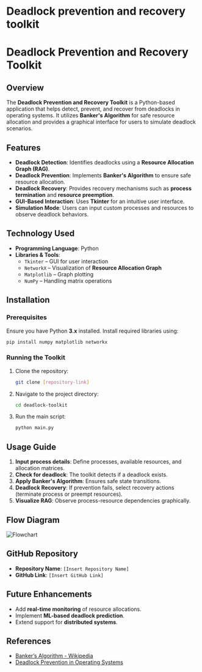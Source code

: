 # Deadlock prevention and recovery toolkit
 # Deadlock Prevention and Recovery Toolkit

## Overview
The **Deadlock Prevention and Recovery Toolkit** is a Python-based application that helps detect, prevent, and recover from deadlocks in operating systems. It utilizes **Banker's Algorithm** for safe resource allocation and provides a graphical interface for users to simulate deadlock scenarios.

## Features
- **Deadlock Detection**: Identifies deadlocks using a **Resource Allocation Graph (RAG)**.
- **Deadlock Prevention**: Implements **Banker's Algorithm** to ensure safe resource allocation.
- **Deadlock Recovery**: Provides recovery mechanisms such as **process termination** and **resource preemption**.
- **GUI-Based Interaction**: Uses **Tkinter** for an intuitive user interface.
- **Simulation Mode**: Users can input custom processes and resources to observe deadlock behaviors.

## Technology Used
- **Programming Language**: Python
- **Libraries & Tools**:
  - `Tkinter` – GUI for user interaction
  - `NetworkX` – Visualization of **Resource Allocation Graph**
  - `Matplotlib` – Graph plotting
  - `NumPy` – Handling matrix operations

## Installation
### Prerequisites
Ensure you have Python **3.x** installed. Install required libraries using:
```sh
pip install numpy matplotlib networkx
```

### Running the Toolkit
1. Clone the repository:
   ```sh
   git clone [repository-link]
   ```
2. Navigate to the project directory:
   ```sh
   cd deadlock-toolkit
   ```
3. Run the main script:
   ```sh
   python main.py
   ```

## Usage Guide
1. **Input process details**: Define processes, available resources, and allocation matrices.
2. **Check for deadlock**: The toolkit detects if a deadlock exists.
3. **Apply Banker's Algorithm**: Ensures safe state transitions.
4. **Deadlock Recovery**: If prevention fails, select recovery actions (terminate process or preempt resources).
5. **Visualize RAG**: Observe process-resource dependencies graphically.

## Flow Diagram
![Flowchart](flow_diagram.png)

## GitHub Repository
- **Repository Name**: `[Insert Repository Name]`
- **GitHub Link**: `[Insert GitHub Link]`

## Future Enhancements
- Add **real-time monitoring** of resource allocations.
- Implement **ML-based deadlock prediction**.
- Extend support for **distributed systems**.

## References
- [Banker’s Algorithm - Wikipedia](https://en.wikipedia.org/wiki/Banker%27s_algorithm)
- [Deadlock Prevention in Operating Systems](https://www.geeksforgeeks.org/deadlock-prevention/)






